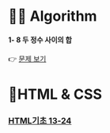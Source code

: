<h1 id="👩‍💻-algorithm">👩‍💻 Algorithm</h1>
<h4 id="두-정수-사이의-합">1- 8 두 정수 사이의 합</h4>
<p>👉 <a href="https://github.com/gay0ung/Algorithm/blob/master/PROGRAMMERS/LEVEL_01/08_%20%EB%91%90%20%EC%A0%95%EC%88%98%20%EC%82%AC%EC%9D%B4%EC%9D%98%20%ED%95%A9.md">문제 보기</a></p>
<h1 id="👾html--css">👾HTML &amp; CSS</h1>
<h3 id="html기초-13-24"><a href="https://github.com/gay0ung/TIL_note/tree/master/HTML&amp;CSS_%EA%B9%80%EB%B2%84%EA%B7%B8/THEORY">HTML기초 13-24</a></h3>

